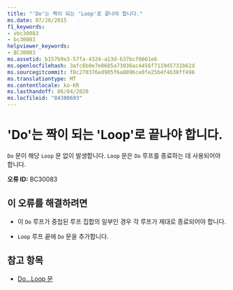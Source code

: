 ```yaml
---
title: "'Do'는 짝이 되는 'Loop'로 끝나야 합니다."
ms.date: 07/20/2015
f1_keywords:
- vbc30083
- bc30083
helpviewer_keywords:
- BC30083
ms.assetid: b157b9e3-57fa-4324-a13d-b37bcf0861e6
ms.openlocfilehash: 3afc8b0e7e0685a73036ac4456f7119d5731b62d
ms.sourcegitcommit: f8c270376ed905f6a8896ce0fe25b4f4b38ff498
ms.translationtype: MT
ms.contentlocale: ko-KR
ms.lasthandoff: 06/04/2020
ms.locfileid: "84380693"
---
```

# <a name="do-must-end-with-a-matching-loop"></a>'Do'는 짝이 되는 'Loop'로 끝나야 합니다.
`Do` 문이 해당 `Loop` 문 없이 발생합니다. `Loop` 문은 `Do` 루프를 종료하는 데 사용되어야 합니다.  
  
 **오류 ID:** BC30083  
  
## <a name="to-correct-this-error"></a>이 오류를 해결하려면  
  
- 이 `Do` 루프가 중첩된 루프 집합의 일부인 경우 각 루프가 제대로 종료되어야 합니다.  
  
- `Loop` 루프 끝에 `Do` 문을 추가합니다.  
  
## <a name="see-also"></a>참고 항목

- [Do...Loop 문](../language-reference/statements/do-loop-statement.md)
